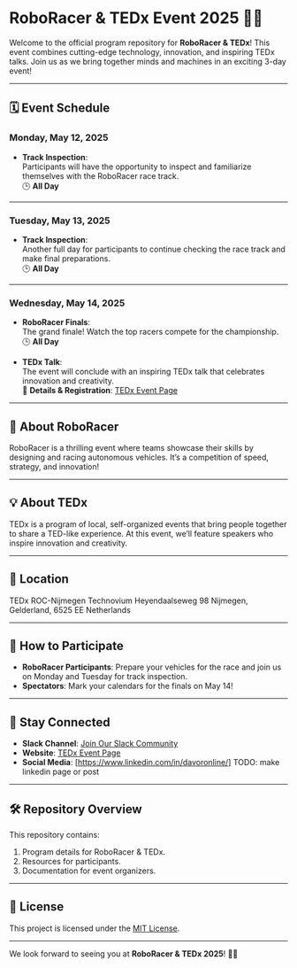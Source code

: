 # RoboRacer & TEDx Event 2025 🚗💡  

Welcome to the official program repository for **RoboRacer & TEDx**! This event combines cutting-edge technology, innovation, and inspiring TEDx talks. Join us as we bring together minds and machines in an exciting 3-day event!  

---

## 🗓️ Event Schedule  

### **Monday, May 12, 2025**  
- **Track Inspection**:  
  Participants will have the opportunity to inspect and familiarize themselves with the RoboRacer race track.  
  🕒 **All Day**  

---

### **Tuesday, May 13, 2025**  
- **Track Inspection**:  
  Another full day for participants to continue checking the race track and make final preparations.  
  🕒 **All Day**  

---

### **Wednesday, May 14, 2025**  
- **RoboRacer Finals**:  
  The grand finale! Watch the top racers compete for the championship.  
  🕒 **All Day**  

- **TEDx Talk**:  
  The event will conclude with an inspiring TEDx talk that celebrates innovation and creativity.  
  📍 **Details & Registration**: [TEDx Event Page](https://www.ted.com/tedx/events/59082)  

---

## 🚀 About RoboRacer  
RoboRacer is a thrilling event where teams showcase their skills by designing and racing autonomous vehicles. It’s a competition of speed, strategy, and innovation!  

---

## 💡 About TEDx  
TEDx is a program of local, self-organized events that bring people together to share a TED-like experience. At this event, we’ll feature speakers who inspire innovation and creativity.  

---

## 📍 Location  
TEDx ROC-Nijmegen Technovium
Heyendaalseweg 98
Nijmegen, Gelderland, 6525 EE
Netherlands

---

## 👥 How to Participate  
- **RoboRacer Participants**: Prepare your vehicles for the race and join us on Monday and Tuesday for track inspection.  
- **Spectators**: Mark your calendars for the finals on May 14!  

---

## 📱 Stay Connected  
- **Slack Channel**: [Join Our Slack Community](https://app.slack.com/client/TAAN172PL/CAAK26YTV)  
- **Website**: [TEDx Event Page](https://www.ted.com/tedx/events/59082)  
- **Social Media**: [https://www.linkedin.com/in/davoronline/] TODO: make linkedin page or post  

---

## 🛠️ Repository Overview  
This repository contains:  
1. Program details for RoboRacer & TEDx.  
2. Resources for participants.  
3. Documentation for event organizers.  

---

## 📝 License  
This project is licensed under the [MIT License](LICENSE).  

---

We look forward to seeing you at **RoboRacer & TEDx 2025**! 🚗💡  
